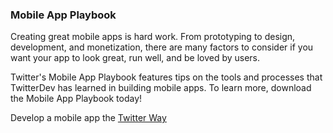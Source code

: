 ### Mobile App Playbook

Creating great mobile apps is hard work. From prototyping to design, development, and monetization, 
there are many factors to consider if you want your app to look great, 
run well, and be loved by users.

Twitter's Mobile App Playbook features tips on the tools and processes that TwitterDev has
learned in building mobile apps. To learn more, download the Mobile App Playbook today!

Develop a mobile app the [Twitter Way](https://github.com/kgisl/project-ideas/blob/master/ias/250_Mobile_App_Playbook.pdf)
